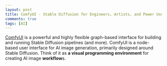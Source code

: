 ```yaml
---
layout: post
title: ComfyUI - Stable Diffusion for Engineers, Artists, and Power Users
comments: true
tags: [AI]
---
```



[ComfyUI](https://github.com/comfyanonymous/ComfyUI) is a powerful and highly flexible graph-based interface for building and running Stable Diffusion pipelines (and more).
ComfyUI is a node-based user interface for AI image generation, primarily designed around Stable Diffusion.
Think of it as **a visual programming environment** for creating AI image **workflow**s.


[](https://www.runninghub.cn/workflow/1944574127837466626)
